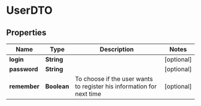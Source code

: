 

# UserDTO


## Properties

| Name | Type | Description | Notes |
|------------ | ------------- | ------------- | -------------|
|**login** | **String** |  |  [optional] |
|**password** | **String** |  |  [optional] |
|**remember** | **Boolean** | To choose if the user wants to register his information for next time |  [optional] |



